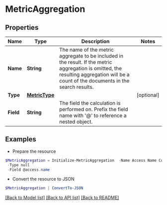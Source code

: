 # MetricAggregation
## Properties

Name | Type | Description | Notes
------------ | ------------- | ------------- | -------------
**Name** | **String** | The name of the metric aggregate to be included in the result. If the metric aggregation is omitted, the resulting aggregation will be a count of the documents in the search results. | 
**Type** | [**MetricType**](MetricType.md) |  | [optional] 
**Field** | **String** | The field the calculation is performed on.  Prefix the field name with &#39;@&#39; to reference a nested object.  | 

## Examples

- Prepare the resource
```powershell
$MetricAggregation = Initialize-MetricAggregation  -Name Access Name Count `
 -Type null `
 -Field @access.name
```

- Convert the resource to JSON
```powershell
$MetricAggregation | ConvertTo-JSON
```

[[Back to Model list]](../README.md#documentation-for-models) [[Back to API list]](../README.md#documentation-for-api-endpoints) [[Back to README]](../README.md)

